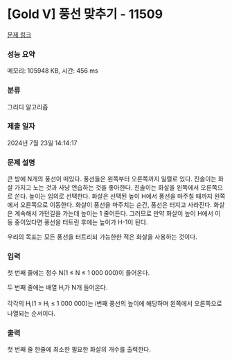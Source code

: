 # [Gold V] 풍선 맞추기 - 11509 

[문제 링크](https://www.acmicpc.net/problem/11509) 

### 성능 요약

메모리: 105948 KB, 시간: 456 ms

### 분류

그리디 알고리즘

### 제출 일자

2024년 7월 23일 14:14:17

### 문제 설명

<p>큰 방에 N개의 풍선이 떠있다. 풍선들은 왼쪽부터 오른쪽까지 일렬로 있다. 진솔이는 화살 가지고 노는 것과 사냥 연습하는 것을 좋아한다. 진솔이는 화살을 왼쪽에서 오른쪽으로 쏜다. 높이는 임의로 선택한다. 화살은 선택된 높이 H에서 풍선을 마주칠 때까지 왼쪽에서 오른쪽으로 이동한다. 화살이 풍선을 마주치는 순간, 풍선은 터지고 사라진다. 화살은 계속해서 가던길을 가는데 높이는 1 줄어든다. 그러므로 만약 화살이 높이 H에서 이동 중이었다면 풍선을 터트린 후에는 높이가 H-1이 된다.</p>

<p>우리의 목표는 모든 풍선을 터트리되 가능한한 적은 화살을 사용하는 것이다.</p>

### 입력 

 <p>첫 번째 줄에는 정수 N(1 ≤ N ≤ 1 000 000)이 들어온다.</p>

<p>두 번째 줄에는 배열 H<sub>i</sub>가 N개 들어온다.</p>

<p>각각의 H<sub>i</sub>(1 ≤ H<sub>i</sub> ≤ 1 000 000)는 i번째 풍선의 높이에 해당하며 왼쪽에서 오른쪽으로 나열되는 순서이다.</p>

### 출력 

 <p>첫 번째 줄 한줄에 최소한 필요한 화살의 개수를 출력한다.</p>

